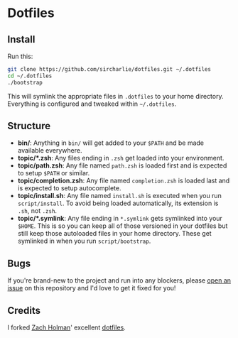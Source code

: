 # Dotfiles

## Install

Run this:

```sh
git clone https://github.com/sircharlie/dotfiles.git ~/.dotfiles
cd ~/.dotfiles
./bootstrap
```

This will symlink the appropriate files in `.dotfiles` to your home directory.
Everything is configured and tweaked within `~/.dotfiles`.

## Structure

- **bin/**: Anything in `bin/` will get added to your `$PATH` and be made
  available everywhere.
- **topic/\*.zsh**: Any files ending in `.zsh` get loaded into your
  environment.
- **topic/path.zsh**: Any file named `path.zsh` is loaded first and is
  expected to setup `$PATH` or similar.
- **topic/completion.zsh**: Any file named `completion.zsh` is loaded
  last and is expected to setup autocomplete.
- **topic/install.sh**: Any file named `install.sh` is executed when you run `script/install`. To avoid being loaded automatically, its extension is `.sh`, not `.zsh`.
- **topic/\*.symlink**: Any file ending in `*.symlink` gets symlinked into
  your `$HOME`. This is so you can keep all of those versioned in your dotfiles
  but still keep those autoloaded files in your home directory. These get
  symlinked in when you run `script/bootstrap`.


## Bugs

If you're brand-new to the project and run into any blockers, please
[open an issue](https://github.com/sircharlie/dotfiles/issues) on this repository
and I'd love to get it fixed for you!

## Credits

I forked [Zach Holman](http://github.com/holman)' excellent
[dotfiles](https://github.com/holman/dotfiles).
